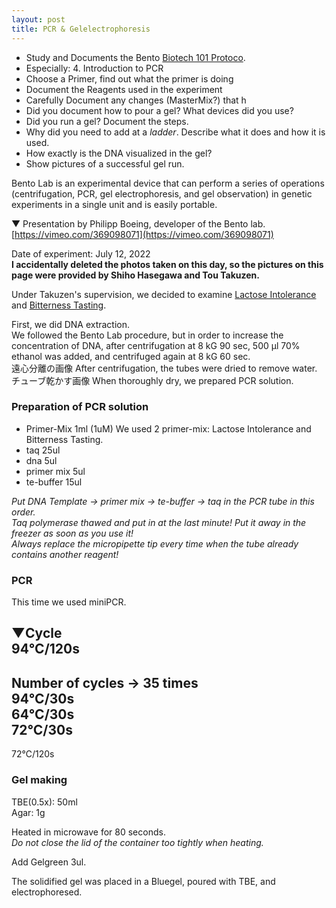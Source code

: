 ```yaml
---
layout: post
title: PCR & Gelelectrophoresis
---
```

  
- Study and Documents the Bento [Biotech 101 Protoco](https://bento.bio/protocol/biotechnology-101/).
- Especially: 4. Introduction to PCR  
- Choose a Primer, find out what the primer is doing  
- Document the Reagents used in the experiment  
- Carefully Document any changes (MasterMix?) that h  
- Did you document how to pour a gel? What devices did you use?  
- Did you run a gel? Document the steps.   
- Why did you need to add at a *ladder*. Describe what it does and how it is used.  
- How exactly is the DNA visualized in the gel?  
- Show pictures of a successful gel run.  

Bento Lab is an experimental device that can perform a series of operations (centrifugation, PCR, gel electrophoresis, and gel observation) in genetic experiments in a single unit and is easily portable.  
  
▼ Presentation by Philipp Boeing, developer of the Bento lab.  
[https://vimeo.com/369098071](https://vimeo.com/369098071)  
  

Date of experiment: July 12, 2022  
**I accidentally deleted the photos taken on this day, so the pictures on this page were provided by Shiho Hasegawa and Tou Takuzen.**  
  
Under Takuzen's supervision, we decided to examine [Lactose Intolerance](https://bento.bio/protocol/biotechnology-101/lactose-intolerance/) and [Bitterness Tasting](https://bento.bio/protocol/biotechnology-101/bitter-taste/).   
  
First, we did DNA extraction.  
We followed the Bento Lab procedure, but in order to increase the concentration of DNA, after centrifugation at 8 kG 90 sec, 500 µl 70% ethanol was added, and centrifuged again at 8 kG 60 sec.  
遠心分離の画像
After centrifugation, the tubes were dried to remove water.  
チューブ乾かす画像
When thoroughly dry, we prepared PCR solution.
  
### Preparation of PCR solution
- Primer-Mix 1ml (1uM) 
    We used 2 primer-mix: Lactose Intolerance and Bitterness Tasting.
- taq 25ul
- dna 5ul
- primer mix 5ul
- te-buffer 15ul

*Put DNA Template → primer mix → te-buffer → taq in the PCR tube in this order.*  
*Taq polymerase thawed and put in at the last minute! Put it away in the freezer as soon as you use it!*  
*Always replace the micropipette tip every time when the tube already contains another reagent!*  
    
### PCR  
This time we used miniPCR.  

▼Cycle  
94℃/120s  
--  
Number of cycles → 35 times  
94℃/30s   
64℃/30s  
72℃/30s  
--  
72℃/120s  
  
### Gel making  
TBE(0.5x): 50ml  
Agar: 1g  

Heated in microwave for 80 seconds.  
*Do not close the lid of the container too tightly when heating.*  
  
Add Gelgreen 3ul.  
  
The solidified gel was placed in a Bluegel, poured with TBE, and electrophoresed.  